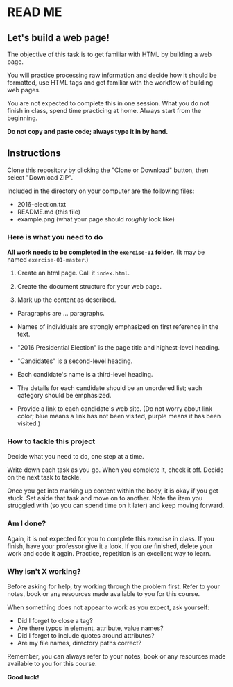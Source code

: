 # READ ME

## Let's build a web page!

The objective of this task is to get familiar with HTML by building a web page.

You will practice processing raw information and decide how it should be formatted, use HTML tags and get familiar with the workflow of building web pages.

You are not expected to complete this in one session. What you do not finish in class, spend time practicing at home. Always start from the beginning.

**Do not copy and paste code; always type it in by hand.**


## Instructions

Clone this repository by clicking the "Clone or Download" button, then select "Download ZIP".

Included in the directory on your computer are the following files:

- 2016-election.txt
- README.md (this file)
- example.png (what your page should *roughly* look like)


### Here is what you need to do

**All work needs to be completed in the `exercise-01` folder.** (It may be named `exercise-01-master`.)

1. Create an html page. Call it `index.html`.

2. Create the document structure for your web page.

3. Mark up the content as described.

  - Paragraphs are ... paragraphs.

  - Names of individuals are strongly emphasized on first reference in the text.

  - "2016 Presidential Election" is the page title and highest-level heading.

  - "Candidates" is a second-level heading.

  - Each candidate's name is a third-level heading.

  - The details for each candidate should be an unordered list; each category should be emphasized.

  - Provide a link to each candidate's web site. (Do not worry about link color; blue means a link has not been visited, purple means it has been visited.)

### How to tackle this project

Decide what you need to do, one step at a time.

Write down each task as you go. When you complete it, check it off. Decide on the next task to tackle.

Once you get into marking up content within the body, it is okay if you get stuck. Set aside that task and move on to another. Note the item you struggled with (so you can spend time on it later) and keep moving forward.

### Am I done?

Again, it is not expected for you to complete this exercise in class.  If you finish, have your professor give it a look.  If you *are* finished, delete your work and code it again. Practice, repetition is an excellent way to learn.

### Why isn't X working?

Before asking for help, try working through the problem first. Refer to your notes, book or any resources made available to you for this course.

When something does not appear to work as you expect, ask yourself:

  - Did I forget to close a tag?
  - Are there typos in element, attribute, value names?
  - Did I forget to include quotes around attributes?
  - Are my file names, directory paths correct?

Remember, you can always refer to your notes, book or any resources made available to you for this course.

**Good luck!**
